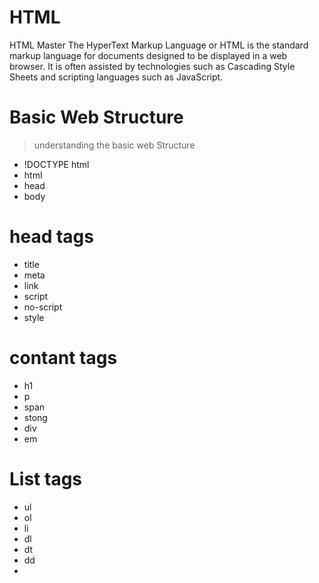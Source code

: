 # HTML
HTML Master
The HyperText Markup Language or HTML is the standard markup language for documents designed to be displayed in a web browser. It is often assisted by technologies such as Cascading Style Sheets and scripting languages such as JavaScript.
# Basic Web Structure
> understanding the basic web Structure
- !DOCTYPE html
- html
- head
- body
# head tags
- title
- meta
- link
- script
- no-script
- style
# contant tags
- h1
- p
- span
- stong
- div
- em
# List tags
- ul
- ol
- li
- dl
- dt
- dd
- 
